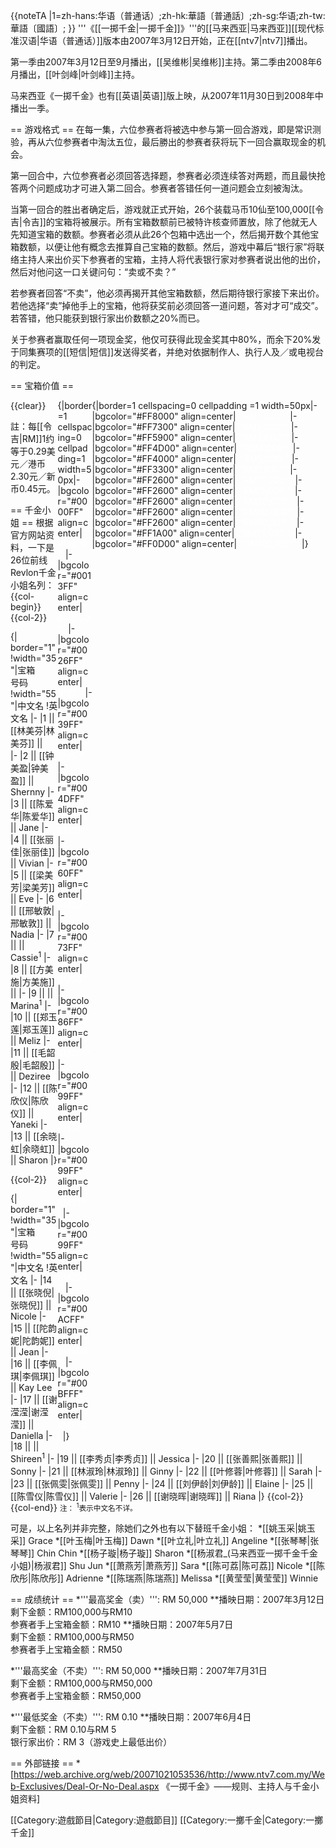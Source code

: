 {{noteTA
|1=zh-hans:华语（普通话）;zh-hk:華語〔普通話〕;zh-sg:华语;zh-tw:華語〔國語〕;
}}
'''《[[一掷千金|一掷千金]]》'''的[[马来西亚|马来西亚]][[现代标准汉语|华语（普通话）]]版本由2007年3月12日开始，正在[[ntv7|ntv7]]播出。

第一季由2007年3月12日至9月播出，[[吴维彬|吴维彬]]主持。第二季由2008年6月播出，[[叶剑峰|叶剑峰]]主持。

马来西亚《一掷千金》也有[[英语|英语]]版上映，从2007年11月30日到2008年中播出一季。

== 游戏格式 ==
在每一集，六位参赛者将被选中参与第一回合游戏，即是常识测验，再从六位参赛者中淘汰五位，最后勝出的参赛者获将玩下一回合赢取现金的机会。

第一回合中，六位参赛者必须回答选择题，参赛者必须连续答对两题，而且最快抢答两个问题成功才可进入第二回合。参赛者答错任何一道问题会立刻被淘汰。

当第一回合的胜出者确定后，游戏就正式开始，26个装载马币10仙至100,000[[令吉|令吉]]的宝箱将被展示。所有宝箱数额前已被特许核查师置放，除了他就无人先知道宝箱的数额。参赛者必须从此26个包箱中选出一个，然后揭开数个其他宝箱数额，以便让他有概念去推算自己宝箱的数额。然后，游戏中幕后“银行家”将联络主持人来出价买下参赛者的宝箱，主持人将代表银行家对参赛者说出他的出价，然后对他问这一口关键问句：“卖或不卖？”

若参赛者回答“不卖”，他必须再揭开其他宝箱数额，然后期待银行家接下来出价。若他选择“卖”掉他手上的宝箱，他将获奖前必须回答一道问题，答对才可“成交”。若答错，他只能获到银行家出价数额之20%而已。

关于参赛者赢取任何一项现金奖，他仅可获得此现金奖其中80%，而余下20%发于同集赛项的[[短信|短信]]发送得奖者，并绝对依据制作人、执行人及／或电视台的判定。

== 宝箱价值 ==
<div style="float:right; width:85%;">
<div style="float:left; width:55px;">
{|border=1 cellspacing=0 cellpadding=1 width=50px|-
|bgcolor="#0000FF" align=center|<span style="color:#FFFFFF;">'''RM0.10'''</span>
|-
|bgcolor="#0013FF" align=center|<span style="color:#FFFFFF;">'''RM0.50'''</span>
|-
|bgcolor="#0026FF" align=center|<span style="color:#FFFFFF;">'''RM1'''</span>
|-
|bgcolor="#0039FF" align=center|<span style="color:#FFFFFF;">'''RM5'''</span>
|-
|bgcolor="#004DFF" align=center|<span style="color:#FFFFFF;">'''RM10'''</span>
|-
|bgcolor="#0060FF" align=center|<span style="color:#FFFFFF;">'''RM20'''</span>
|-
|bgcolor="#0073FF" align=center|<span style="color:#FFFFFF;">'''RM30'''</span>
|-
|bgcolor="#0086FF" align=center|<span style="color:#FFFFFF;">'''RM40'''</span>
|-
|bgcolor="#0099FF" align=center|<span style="color:#FFFFFF;">'''RM50'''</span>
|-
|bgcolor="#0099FF" align=center|<span style="color:#FFFFFF;">'''RM100'''</span>
|-
|bgcolor="#0099FF" align=center|<span style="color:#FFFFFF;">'''RM250'''</span>
|-
|bgcolor="#00ACFF" align=center|<span style="color:#FFFFFF;">'''RM500'''</span>
|-
|bgcolor="#00BFFF" align=center|<span style="color:#FFFFFF;">'''RM750'''</span>
|}
</div> 
{|border=1 cellspacing=0 cellpadding =1 width=50px|-
|bgcolor="#FF8000" align=center|<span style="color:#FFFFFF;">'''RM1,000'''</span>
|-
|bgcolor="#FF7300" align=center|<span style="color:#FFFFFF;">'''RM2,000'''</span>
|-
|bgcolor="#FF5900" align=center|<span style="color:#FFFFFF;">'''RM3,000'''</span>
|-
|bgcolor="#FF4D00" align=center|<span style="color:#FFFFFF;">'''RM4,000'''</span>
|-
|bgcolor="#FF4000" align=center|<span style="color:#FFFFFF;">'''RM5,000'''</span>
|-
|bgcolor="#FF3300" align=center|<span style="color:#FFFFFF;">'''RM7,500'''</span>
|-
|bgcolor="#FF2600" align=center|<span style="color:#FFFFFF;">'''RM10,000'''</span>
|-
|bgcolor="#FF2600" align=center|<span style="color:#FFFFFF;">'''RM15,000'''</span>
|-
|bgcolor="#FF2600" align=center|<span style="color:#FFFFFF;">'''RM20,000'''</span>
|-
|bgcolor="#FF2600" align=center|<span style="color:#FFFFFF;">'''RM30,000'''</span>
|-
|bgcolor="#FF2600" align=center|<span style="color:#FFFFFF;">'''RM50,000'''</span>
|-
|bgcolor="#FF1A00" align=center|<span style="color:#FFFFFF;">'''RM75,000'''</span>
|-
|bgcolor="#FF0D00" align=center|<span style="color:#FFFFFF;">'''RM100,000'''</span>
|}
</div>
{{clear}}

註：每[[令吉|RM]]1约等于0.29美元／港币2.30元／新币0.45元。

== 千金小姐 ==
根据官方网站资料，一下是26位前线Revlon千金小姐名列：
{{col-begin}}{{col-2}}

{| border="1" 
!width="35"|宝箱<br />号码 
!width="55"|中文名
!英文名
|- 
|1 || [[林美芬|林美芬]] ||  
|- 
|2 || [[钟美盈|钟美盈]] || Shernny
|- 
|3 || [[陈爱华|陈爱华]] || Jane 
|- 
|4 || [[张丽佳|张丽佳]] || Vivian
|- 
|5 || [[梁美芳|梁美芳]] || Eve 
|- 
|6 || [[邢敏敦|邢敏敦]] || Nadia
|- 
|7 ||  || Cassie<sup>1</sup> 
|- 
|8 || [[方美施|方美施]] || 
|- 
|9 ||  || Marina<sup>1</sup> 
|- 
|10 || [[郑玉莲|郑玉莲]] || Meliz
|- 
|11 || [[毛韶殷|毛韶殷]] || Deziree 
|- 
|12 || [[陈欣仪|陈欣仪]] || Yaneki
|- 
|13 || [[余晓虹|余晓虹]] || Sharon 
|}

{{col-2}}

{| border="1" 
!width="35"|宝箱<br />号码
!width="55"|中文名
!英文名
|- 
|14 || [[张晓倪|张晓倪]] || Nicole
|- 
|15 || [[陀韵妮|陀韵妮]] || Jean 
|- 
|16 || [[李佩琪|李佩琪]] || Kay Lee
|- 
|17 || [[谢滢滢|谢滢滢]] || Daniella 
|- 
|18 ||  || Shireen<sup>1</sup>
|- 
|19 || [[李秀贞|李秀贞]] || Jessica 
|- 
|20 || [[张善熙|张善熙]] || Sonny
|- 
|21 || [[林淑玲|林淑玲]] || Ginny 
|- 
|22 || [[叶修蓉|叶修蓉]] || Sarah
|- 
|23 || [[张佩雯|张佩雯]] || Penny 
|- 
|24 || [[刘伊龄|刘伊龄]] || Elaine
|- 
|25 || [[陈雪仪|陈雪仪]] || Valerie 
|- 
|26 || [[谢晓晖|谢晓晖]] || Riana
|}
{{col-2}}{{col-end}}
<span style="font-size:smaller;">注：
<sup>1</sup>表示中文名不详。</span>

可是，以上名列并非完整，除她们之外也有以下替班千金小姐：
*[[姚玉采|姚玉采]] Grace
*[[叶玉梅|叶玉梅]]	Dawn
*[[叶立礼|叶立礼]]	Angeline
*[[张琴琴|张琴琴]]	Chin Chin
*[[杨子璇|杨子璇]]	Sharon
*[[杨淑君_(马来西亚一掷千金千金小姐)|杨淑君]]	Shu Jun
*[[萧燕芳|萧燕芳]]	Sara
*[[陈可荔|陈可荔]]	Nicole
*[[陈欣彤|陈欣彤]]	Adrienne
*[[陈瑞燕|陈瑞燕]]	Melissa
*[[黄莹莹|黄莹莹]]	Winnie

== 成绩统计 ==
*'''最高奖金（卖）''': RM 50,000
**播映日期：2007年3月12日<br />剩下金额：RM100,000与RM10<br />参赛者手上宝箱金额：RM10
**播映日期：2007年5月7日<br />剩下金额：RM100,000与RM50<br />参赛者手上宝箱金额：RM50

*'''最高奖金（不卖）''': RM 50,000
**播映日期：2007年7月31日<br />剩下金额：RM100,000与RM50,000<br />参赛者手上宝箱金额：RM50,000

*'''最低奖金（不卖）''': RM 0.10
**播映日期：2007年6月4日<br />剩下金额：RM 0.10与RM 5<br />银行家出价：RM 3（游戏史上最低出价）

== 外部链接 ==
*[https://web.archive.org/web/20071021053536/http://www.ntv7.com.my/Web-Exclusives/Deal-Or-No-Deal.aspx 《一掷千金》——规则、主持人与千金小姐资料]

[[Category:遊戲節目|Category:遊戲節目]]
[[Category:一擲千金|Category:一擲千金]]
